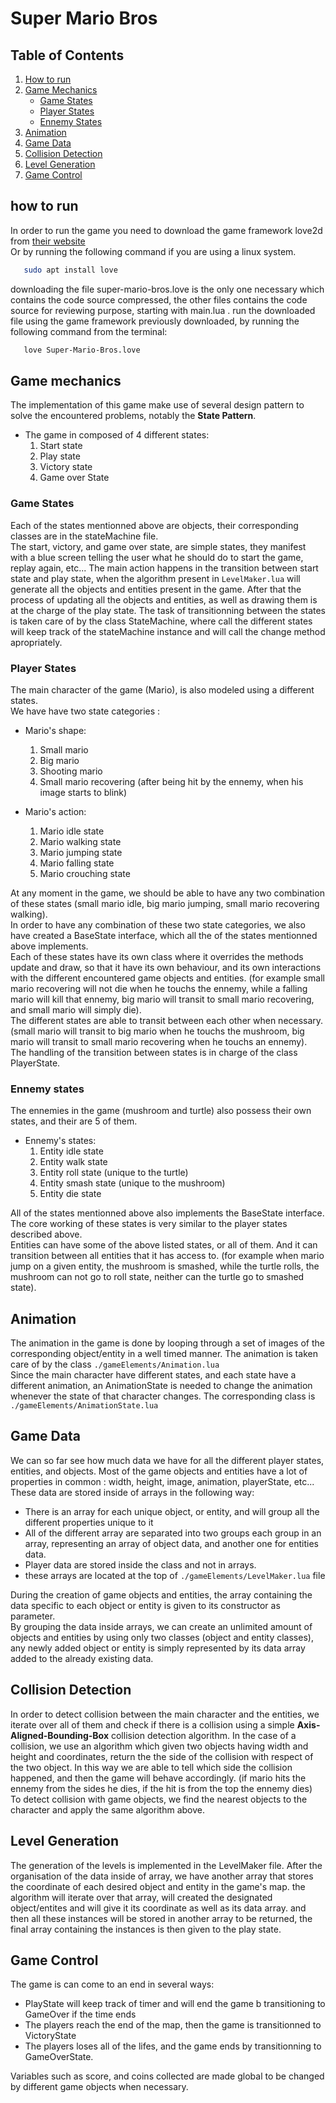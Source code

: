 # Super Mario Bros

## Table of Contents
1. [How to run](#how-to-run)
2. [Game Mechanics](#game-mechanics)
    * [Game States](#game-states)
    * [Player States](#player-states)
    * [Ennemy States](#ennemy-states)
3. [Animation](#animation)
4. [Game Data](#game-data)
5. [Collision Detection](#collision-detection)
6. [Level Generation](#level-generation)
7. [Game Control](#game-control)

## how to run
In order to run the game you need to download the game framework love2d from [their website](love2d.org) <br/>
Or by running the following command if you are using a linux system.
```bash
   sudo apt install love
```
downloading the file super-mario-bros.love is the only one necessary which contains the code source compressed, the other files contains the code source for reviewing purpose, starting with main.lua .
run the downloaded file using the game framework previously downloaded, by running the following command from the terminal:
```bash
   love Super-Mario-Bros.love
```

## Game mechanics
The implementation of this game make use of several design pattern to solve the encountered problems, notably the **State Pattern**. <br/>
* The game in composed of 4 different states:
    1. Start state
    2. Play state
    3. Victory state
    4. Game over State

### Game States
Each of the states mentionned above are objects, their corresponding classes are in the stateMachine file. <br/>
The start, victory, and game over state, are simple states, they manifest with a blue screen telling the user what he should do to start the game, replay again, etc...
The main action happens in the transition between start state and play state, when the algorithm present in <code>LevelMaker.lua</code> will generate all the objects and entities present in the game. After that the process of updating all the objects and entities, as well as drawing them is at the charge of the play state.
The task of transitionning between the states is taken care of by the class StateMachine, where call the different states will keep track of the stateMachine instance and will call the change method apropriately.

### Player States
The main character of the game (Mario), is also modeled using a different states. <br/>
We have have two state categories : 
* Mario's shape:
    1. Small mario
    2. Big mario
    3. Shooting mario
    4. Small mario recovering (after being hit by the ennemy, when his image starts to blink)

* Mario's action:
    1. Mario idle state
    2. Mario walking state
    3. Mario jumping state
    4. Mario falling state
    5. Mario crouching state

At any moment in the game, we should be able to have any two combination of these states (small mario idle, big mario jumping, small mario recovering walking). <br/>
In order to have any combination of these two state categories, we also have created a BaseState interface, which all the of the states mentionned above implements. <br/>
Each of these states have its own class where it overrides the methods update and draw, so that it have its own behaviour, and its own interactions with the different encountered game objects and entities. (for example small mario recovering will not die when he touchs the ennemy, while a falling mario will kill that ennemy, big mario will transit to small mario recovering, and small mario will simply die). <br/>
The different states are able to transit between each other when necessary. (small mario will transit to big mario when he touchs the mushroom, big mario will transit to small mario recovering when he touchs an ennemy). <br/>
The handling of the transition between states is in charge of the class PlayerState.

### Ennemy states
The ennemies in the game (mushroom and turtle) also possess their own states, and their are 5 of them.
* Ennemy's states:
    1. Entity idle state
    2. Entity walk state
    3. Entity roll state (unique to the turtle)
    4. Entity smash state (unique to the mushroom)
    5. Entity die state

All of the states mentionned above also implements the BaseState interface. <br/>
The core working of these states is very similar to the player states described above. <br/>
Entities can have some of the above listed states, or all of them. And it can transition between all entities that it has access to. (for example when mario jump on a given entity, the mushroom is smashed, while the turtle rolls, the mushroom can not go to roll state, neither can the turtle go to smashed state).

## Animation
The animation in the game is done by looping through a set of images of the corresponding object/entity in a well timed manner. The animation is taken care of by the class <code>./gameElements/Animation.lua</code> <br/>
Since the main character have different states, and each state have a different animation, an AnimationState is needed to change the animation whenever the state of that character changes. The corresponding class is <code>./gameElements/AnimationState.lua</code>

## Game Data
We can so far see how much data we have for all the different player states, entities, and objects. Most of the game objects and entities have a lot of properties in common : width, height, image, animation, playerState, etc... <br/>
These data are stored inside of arrays in the following way:
* There is an array for each unique object, or entity, and will group all the different properties unique to it
* All of the different array are separated into two groups each group in an array, representing an array of object data, and another one for entities data.
* Player data are stored inside the class and not in arrays.
* these arrays are located at the top of <code>./gameElements/LevelMaker.lua</code> file

During the creation of game objects and entities, the array containing the data specific to each object or entity is given to its constructor as parameter. <br/>
By grouping the data inside arrays, we can create an unlimited amount of objects and entities by using only two classes (object and entity classes), any newly added object or entity is simply represented by its data array added to the already existing data.

## Collision Detection
In order to detect collision between the main character and the entities, we iterate over all of them and check if there is a collision using a simple **Axis-Aligned-Bounding-Box** collision detection algorithm. In the case of a collision, we use an algorithm which given two objects having width and height and coordinates, return the the side of the collision with respect of the two object. In this way we are able to tell which side the collision happened, and then the game will behave accordingly. (if mario hits the ennemy from the sides he dies, if the hit is from the top the ennemy dies) <br/>
To detect collision with game objects, we find the nearest objects to the character and apply the same algorithm above.

## Level Generation
The generation of the levels is implemented in the LevelMaker file. 
After the organisation of the data inside of array, we have another array that stores the coordinate of each desired object and entity in the game's map. the algorithm will iterate over that array, will created the designated object/entites and will give it its coordinate as well as its data array. and then all these instances will be stored in another array to be returned, the final array containing the instances is then given to the play state.

## Game Control
The game is can come to an end in several ways:
* PlayState will keep track of timer and will end the game b transitioning to GameOver if the time ends
* The players reach the end of the map, then the game is transitionned to VictoryState
* The players loses all of the lifes, and the game ends by transitionning to GameOverState.

Variables such as score, and coins collected are made global to be changed by different game objects when necessary.
